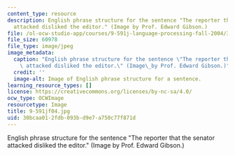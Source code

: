 ```yaml
---
content_type: resource
description: English phrase structure for the sentence "The reporter that the senator
  attacked disliked the editor." (Image by Prof. Edward Gibson.)
file: /ol-ocw-studio-app/courses/9-591j-language-processing-fall-2004/30bcaa012fdb093bd9e7a750c77f871d_9-591jf04.jpg
file_size: 60978
file_type: image/jpeg
image_metadata:
  caption: "English phrase structure for the sentence \"The reporter that the senator\
    \ attacked disliked the editor.\" (Image\_by Prof. Edward Gibson.)"
  credit: ''
  image-alt: Image of English phrase structure for a sentence.
learning_resource_types: []
license: https://creativecommons.org/licenses/by-nc-sa/4.0/
ocw_type: OCWImage
resourcetype: Image
title: 9-591jf04.jpg
uid: 30bcaa01-2fdb-093b-d9e7-a750c77f871d
---
```

English phrase structure for the sentence "The reporter that the senator attacked disliked the editor." (Image by Prof. Edward Gibson.)
